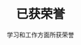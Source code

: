 ---
# An instance of the Accomplishments widget.
# Documentation: https://sourcethemes.com/academic/docs/page-builder/
widget: accomplishments

# This file represents a page section.
headless: true

# Order that this section appears on the page.
weight: 50

# Note: `&shy;` is used to add a 'soft' hyphen in a long heading.
title: 已获荣誉
subtitle: 学习和工作方面所获荣誉


# Date format
#   Refer to https://wowchemy.com/docs/customization/#date-format
date_format: Jan 2006

# Accomplishments.
#   Add/remove as many `item` blocks below as you like.
#   `title`, `organization`, and `date_start` are the required parameters.
#   Leave other parameters empty if not required.
#   Begin multi-line descriptions with YAML's `|2-` multi-line prefix.
item:
- certificate_url: https://raw.githubusercontent.com/pengxinyi-up/academic-page/master/images/tn.png
  date_end: "2018-06-01"
  date_start: "2017-09-01"
  description: 2017-2018学年，于河南大学计算机与信息工程学院学生会担任学习部部长
  organization: 河南大学
  organization_url: "http://henu.edu.cn/"
  title: 优秀学生干部 
  url: ""

- certificate_url: https://raw.githubusercontent.com/pengxinyi-up/academic-page/master/images/tn.png
  date_end: "2021-09-01"
  date_start: "2020-09-01"
  description: 研一获评华为优秀学生奖，一等学业金学金，优秀学生
  organization: 中南大学
  organization_url: "http://csu.edu.cn/"
  title: 华为优秀学生奖
  url: "http://award.csu.edu.cn/zdnr.aspx?id=2AD1F355D0F5431897FE96CA871C197A"

- certificate_url: https://raw.githubusercontent.com/pengxinyi-up/academic-page/master/images/tn.png
  date_end: "2019-06-01"
  date_start: "2016-09-01"
  description: "大一至大三，连续三年获评国家励志奖学金，大四获评河南大学奖学金"
  organization: 河南大学
  organization_url: "http://henu.edu.cn/"
  title: 国家励志奖学金
  url: "https://baike.baidu.com/item/%E5%9B%BD%E5%AE%B6%E5%8A%B1%E5%BF%97%E5%A5%96%E5%AD%A6%E9%87%91/4293574?fr=aladdin"

# - certificate_url: "https://raw.githubusercontent.com/pengxinyi-up/academic-page/master/images/example.png"
#   date_end: "2020-06-01"
#   date_start: "2019-09-01"
#   description: "大四获评河南大学奖学金"
#   organization: 河南大学
#   organization_url: "http://henu.edu.cn/"
#   title: 河南大学奖学金 
#   url: ""
---